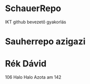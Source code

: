 # SchauerRepo
IKT github bevezető gyakorlás
# Sauherrepo azigazi
# Rék Dávid
106
Halo Halo
Azota am 142
